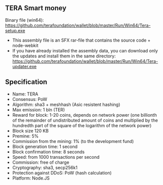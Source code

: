 ﻿## TERA Smart money



Binary file (win64): https://github.com/terafoundation/wallet/blob/master/Run/Win64/Tera-setup.exe
* This  assembly file is an SFX rar-file that contains the source code + node-webkit
* If you have already installed the assembly data, you can download only the updates and install them in the same directory:
 https://github.com/terafoundation/wallet/blob/master/Run/Win64/Tera-updater.exe




## Specification

* Name: TERA
* Consensus: PoW
* Algorithm:  sha3 + meshhash (Asic resistent hashing)
* Max emission: 1 bln (TER)
* Reward for block: 1-20 coins, depends on network power (one billionth of the remainder of undistributed amount of coins and multiplied by the hundredth part of the square of the logarithm of the network power)
* Block size 120 KB
* Premine: 5%
* Commission from the mining: 1% (to the development fund)
* Block generation time: 1 second
* Block confirmation time: 8 seconds
* Speed: from 1000 transactions per second
* Commission: free of charge 
* Cryptography: sha3, secp256k1
* Protection against DDoS: PoW (hash calculation)
* Platform: Node.JS

